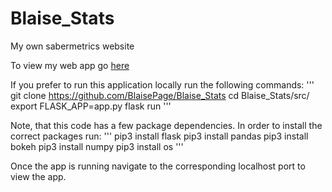 # Blaise_Stats
My own sabermetrics website

To view my web app go [here](https://infinite-refuge-56638.herokuapp.com/)

If you prefer to run this application locally run the following commands:
'''
git clone https://github.com/BlaisePage/Blaise_Stats
cd Blaise_Stats/src/
export FLASK_APP=app.py
flask run
'''

Note, that this code has a few package dependencies. In order to install the correct packages run:
'''
pip3 install flask
pip3 install pandas
pip3 install bokeh
pip3 install numpy
pip3 install os
'''

Once the app is running navigate to the corresponding localhost port to view the app.
